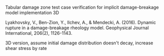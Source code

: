 Tabular damage zone test case verification for implicit damage-breakage model implementation 3D

Lyakhovsky, V., Ben-Zion, Y., Ilchev, A., & Mendecki, A. (2016). Dynamic rupture in a damage-breakage rheology model. Geophysical Journal International, 206(2), 1126-1143.

3D version, assume initial damage distribution doesn't decay, increase shear stress by rate 